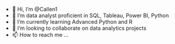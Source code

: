 - 👋 Hi, I’m @Callen1
- 👀 I’m data analyst proficient in SQL, Tableau, Power BI, Python
- 🌱 I’m currently learning Advanced Python and R
- 💞️ I’m looking to collaborate on data analytics projects
- 📫 How to reach me ...

<!---
Callen1/Callen1 is a ✨ special ✨ repository because its `README.md` (this file) appears on your GitHub profile.
You can click the Preview link to take a look at your changes.
--->
